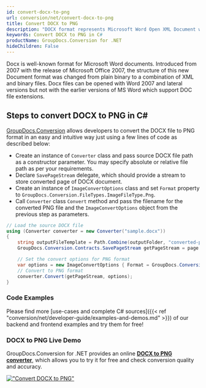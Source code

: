 ```yaml
---
id: convert-docx-to-png
url: conversion/net/convert-docx-to-png
title: Convert DOCX to PNG
description: "DOCX format represents Microsoft Word Open XML Document with .docx extension. Learn how to convert DOCX to PNG file programmatically in C# language using GroupDocs.Conversion for .NET library."
keywords: Convert DOCX to PNG in C#
productName: GroupDocs.Conversion for .NET
hideChildren: False
---
```


Docx is well-known format for Microsoft Word documents. Introduced from 2007 with the release of Microsoft Office 2007, the structure of this new Document format was changed from plain binary to a combination of XML and binary files. Docx files can be opened with Word 2007 and lateral versions but not with the earlier versions of MS Word which support DOC file extensions.

## Steps to convert DOCX to PNG in C#

[GroupDocs.Conversion](https://products.groupdocs.com/conversion/net) allows developers to convert the DOCX file to PNG format in an easy and intuitive way just using a few lines of code as described below:

* Create an instance of `Converter` class and pass source DOCX file path as a constructor parameter. You may specify absolute or relative file path as per your requirements. 
* Declare `SavePageStream` delegate, which should provide a stream to store converted page of DOCX document.
* Create an instance of `ImageConvertOptions` class and set `Format` property to `GroupDocs.Conversion.FileTypes.ImageFileType.Png`.
* Call `Converter` class `Convert` method and pass the filename for the converted PNG file and the `ImageConvertOptions` object from the previous step as parameters.

```csharp
// Load the source DOCX file
using (Converter converter = new Converter("sample.docx"))
{
    string outputFileTemplate = Path.Combine(outputFolder, "converted-page-{0}.png");
    GroupDocs.Conversion.Contracts.SavePageStream getPageStream = page => new FileStream(string.Format(outputFileTemplate, page), FileMode.Create);

    // Set the convert options for PNG format
    var options = new ImageConvertOptions { Format = GroupDocs.Conversion.FileTypes.ImageFileType.Png };   
    // Convert to PNG format
    converter.Convert(getPageStream, options);
}
```

### Code Examples

Please find more [use-cases and complete C# sources]({{< ref "conversion/net/developer-guide/examples-and-demos.md" >}}) of our backend and frontend examples and try them for free!

### DOCX to PNG Live Demo

GroupDocs.Conversion for .NET provides an online [**DOCX to PNG converter**](https://products.groupdocs.app/conversion/docx-to-png), which allows you to try it for free and check conversion quality and accuracy.

[!["Convert DOCX to PNG"](conversion/net/images/convert-to-png/convert-docx-to-png.png)](https://products.groupdocs.app/conversion/docx-to-png)